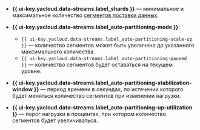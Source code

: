 * **{{ ui-key.yacloud.data-streams.label_shards }}** — минимальное и максимальное количество [сегментов поставки данных](../../data-streams/concepts/glossary.md#shard).
* **{{ ui-key.yacloud.data-streams.label_auto-partitioning-mode }}**:

    * `{{ ui-key.yacloud.data-streams.label_auto-partitioning-scale-up }}` — количество сегментов может быть увеличено до указанного максимального количества.
    * `{{ ui-key.yacloud.data-streams.label_auto-partitioning-paused }}` — количество сегментов будет оставаться на текущем уровне.

* **{{ ui-key.yacloud.data-streams.label_auto-partitioning-stabilization-window }}** — период времени в секундах, по истечении которого будет меняться количество сегментов при изменении нагрузки.
* **{{ ui-key.yacloud.data-streams.label_auto-partitioning-up-utilization }}** — порог нагрузки в процентах, при котором количество сегментов будет увеличиваться.